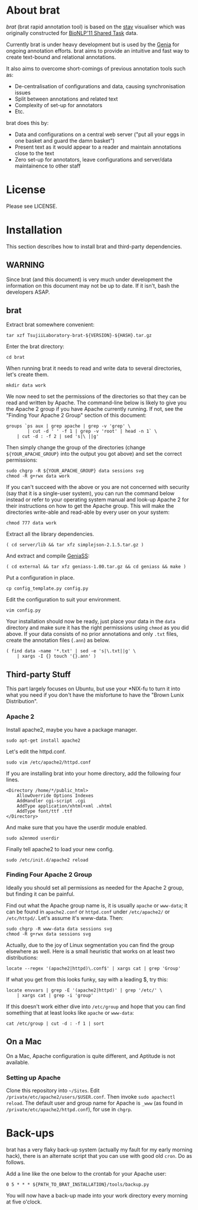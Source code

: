 # About brat #

*brat* (brat rapid annotation tool) is based on the
[stav](https://github.com/TsujiiLaboratory/stav/) visualiser which was
originally constructed for
[BioNLP'11 Shared Task](https://sites.google.com/site/bionlpst/) data.

Currently brat is under heavy development but is used by the
[Genia](http://www-tsujii.is.s.u-tokyo.ac.jp/GENIA/) for ongoing annotation
efforts. brat aims to provide an intuitive and fast way to create text-bound 
and relational annotations.

It also aims to overcome short-comings of previous annotation tools such as:

* De-centralisation of configurations and data, causing synchronisation issues
* Split between annotations and related text
* Complexity of set-up for annotators
* Etc.

brat does this by:

* Data and configurations on a central web server ("put all your eggs in one
basket and guard the damn basket")
* Present text as it would appear to a reader and maintain annotations close
to the text
* Zero set-up for annotators, leave configurations and server/data maintainence
to other staff

# License #

Please see LICENSE.

# Installation #

This section describes how to install brat and third-party dependencies.

## WARNING ##

Since brat (and this document) is very much under development the information
on this document may not be up to date. If it isn't, bash the developers ASAP.

## brat ##

Extract brat somewhere convenient:

    tar xzf TsujiiLaboratory-brat-${VERSION}-${HASH}.tar.gz

Enter the brat directory:

    cd brat

When running brat it needs to read and write data to several directories,
let's create them.

    mkdir data work

We now need to set the permissions of the directories so that they can be
read and written by Apache. The command-line below is likely to give you the
Apache 2 group if you have Apache currently running. If not, see the "Finding
Your Apache 2 Group" section of this document:

    groups `ps aux | grep apache | grep -v 'grep' \
            | cut -d ' ' -f 1 | grep -v 'root' | head -n 1` \
        | cut -d : -f 2 | sed 's|\ ||g'

Then simply change the group of the directories (change `${YOUR_APACHE_GROUP}`
into the output you got above) and set the correct permissions:

    sudo chgrp -R ${YOUR_APACHE_GROUP} data sessions svg
    chmod -R g+rwx data work

If you can't succeed with the above or you are not concerned with security (say
that it is a single-user system), you can run the command below instead or
refer to your operating system manual and look-up Apache 2 for their
instructions on how to get the Apache group. This will make the directories
write-able and read-able by every user on your system:

    chmod 777 data work

Extract all the library dependencies.

    ( cd server/lib && tar xfz simplejson-2.1.5.tar.gz )

And extract and compile
[GeniaSS](http://www-tsujii.is.s.u-tokyo.ac.jp/~y-matsu/geniass/):

    ( cd external && tar xfz geniass-1.00.tar.gz && cd geniass && make )

Put a configuration in place.

    cp config_template.py config.py

Edit the configuration to suit your environment.

    vim config.py

Your installation should now be ready, just place your data in the `data`
directory and make sure it has the right permissions using `chmod` as you did
above. If your data consists of no prior annotations and only `.txt` files,
create the annotation files (`.ann`) as below.

    ( find data -name '*.txt' | sed -e 's|\.txt||g' \
        | xargs -I {} touch '{}.ann' )

## Third-party Stuff ##

This part largely focuses on Ubuntu, but use your \*NIX-fu to turn it into what
you need if you don't have the misfortune to have the
"Brown Lunix Distribution".

### Apache 2 ###

Install apache2, maybe you have a package manager.

    sudo apt-get install apache2

Let's edit the httpd.conf.

    sudo vim /etc/apache2/httpd.conf

If you are installing brat into your home directory, add the following four
lines.

    <Directory /home/*/public_html>
        AllowOverride Options Indexes
        AddHandler cgi-script .cgi
        AddType application/xhtml+xml .xhtml
        AddType font/ttf .ttf
    </Directory>

And make sure that you have the userdir module enabled.

    sudo a2enmod userdir

Finally tell apache2 to load your new config.

    sudo /etc/init.d/apache2 reload

### Finding Four Apache 2 Group ###

Ideally you should set all permissions as needed for the Apache 2 group, but
finding it can be painful.

Find out what the Apache group name is, it is usually `apache` or `www-data`;
it can be found in `apache2.conf` or `httpd.conf` under `/etc/apache2/` or
`/etc/httpd/`. Let's assume it's www-data. Then:

    sudo chgrp -R www-data data sessions svg
    chmod -R g+rwx data sessions svg

Actually, due to the joy of Linux segmentation you can find the group
elsewhere as well. Here is a small heuristic that works on at least two
distributions:

    locate --regex '(apache2|httpd)\.conf$' | xargs cat | grep 'Group'

If what you get from this looks funky, say with a leading $, try this:

    locate envvars | grep -E '(apache2|httpd)' | grep '/etc/' \
        | xargs cat | grep -i 'group'

If this doesn't work either dive into `/etc/group` and hope that you can find
something that at least looks like `apache` or `www-data`:

    cat /etc/group | cut -d : -f 1 | sort

## On a Mac ##

On a Mac, Apache configuration is quite different, and Aptitude is not
available.

### Setting up Apache ###

Clone this repository into `~/Sites`. Edit
`/private/etc/apache2/users/$USER.conf`. Then invoke `sudo apachectl reload`.
The default user and group name for Apache is `_www` (as found in
`/private/etc/apache2/httpd.conf`), for use in `chgrp`.

# Back-ups #
brat has a very flaky back-up system (actually my fault for my early morning
hack), there is an alternate script that you can use with good old `cron`.
Do as follows.

Add a line like the one below to the crontab for your Apache user:

    0 5 * * * ${PATH_TO_BRAT_INSTALLATION}/tools/backup.py

You will now have a back-up made into your work directory every morning at
five o'clock.
